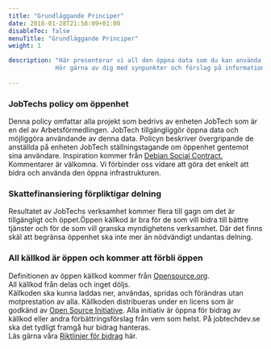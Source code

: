 ```yaml
---
title: "Grundläggande Principer"
date: 2018-01-28T21:58:09+01:00
disableToc: false
menuTitle: "Grundläggande Principer"
weight: 1

description: "Här presenterar vi all den öppna data som du kan använda helt fritt. Öppna data är information som finns tillgänglig för vem som helst att använda, återanvända och dela med sig av, så att andra kan utveckla den och skapa nytta för fler.  
             Hör gärna av dig med synpunkter och förslag på information som du vill att Arbetsförmedlingen publicerar som öppna data till [JobTech Development](mailto:jobtechdev@arbetsformedlingen.se). "
             
---      
```

### JobTechs policy om öppenhet
  Denna policy omfattar alla projekt som bedrivs av enheten JobTech som är en del av Arbetsförmedlingen. JobTech tillgängliggör öppna data och möjliggöra användande av denna data.
  Policyn beskriver övergripande de anställda på enheten JobTech ställningstagande om öppenhet gentemot sina användare. Inspiration kommer från [Debian Social Contract.](https://www.debian.org/social_contract) Kommentarer är välkomna.
  Vi förbinder oss vidare att göra det enkelt att bidra och använda den öppna infrastrukturen.

### Skattefinansiering förpliktigar delning
Resultatet av JobTechs verksamhet kommer flera till gagn om det är tillgängligt och öppet.Öppen källkod är bra för de som vill bidra till bättre tjänster och för de som vill granska myndighetens verksamhet.
Där det finns skäl att begränsa öppenhet ska inte mer än nödvändigt undantas delning.
   
    
### All källkod är öppen och kommer att förbli öppen
   Definitionen av öppen källkod kommer från <a class="link-underline" href="https://opensource.org/osd" >Opensource.org</a>.  
   All källkod från delas och inget döljs.  
   Källkoden ska kunna laddas ner, användas, spridas och förändras utan motprestation av alla.
   Källkoden distribueras under en licens som är godkänd av <a href="https://opensource.org/licenses">Open Source Initiative</a>. Alla initiativ är öppna för bidrag av källkod eller andra förbättringsförslag från vem som helst.
   På jobtechdev.se ska det tydligt framgå hur bidrag hanteras.   
   Läs gärna våra <a href="https://github.com/MagnumOpuses/project-meta/blob/master/CONTRIBUTING_TEMPLATE.md">Riktlinjer för bidrag</a> här.
  

